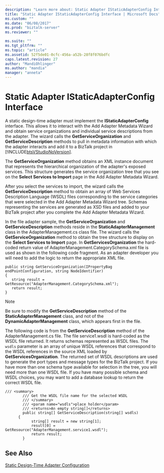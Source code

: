 ```yaml
---
description: "Learn more about: Static Adapter IStaticAdapterConfig Interface"
title: "Static Adapter IStaticAdapterConfig Interface | Microsoft Docs"
ms.custom: ""
ms.date: "06/08/2017"
ms.prod: "biztalk-server"
ms.reviewer: ""

ms.suite: ""
ms.tgt_pltfrm: ""
ms.topic: "article"
ms.assetid: 52f5de01-0cfc-456a-a52b-28f8f076bdfc
caps.latest.revision: 27
author: "MandiOhlinger"
ms.author: "mandia"
manager: "anneta"
---
```

# Static Adapter IStaticAdapterConfig Interface
A static design-time adapter must implement the **IStaticAdapterConfig** interface. This allows it to interact with the Add Adapter Metadata Wizard and obtain service organizations and individual service descriptions from the adapter. The wizard calls the **GetServiceOrganization** and **GetServiceDescription** methods to pull in metadata information with which the adapter interacts and add it to a BizTalk project in [!INCLUDE[btsVStudioNoVersion](../includes/btsvstudionoversion-md.md)].  
  
 The **GetServiceOrganization** method obtains an XML instance document that represents the hierarchical organization of the adapter's exposed services. This structure generates the service organization tree that you see on the **Select Services to Import** page in the Add Adapter Metadata Wizard.  
  
 After you select the services to import, the wizard calls the **GetServiceDescription** method to obtain an array of Web Services Description Language (WSDL) files corresponding to the service categories that were selected in the Add Adapter Metadata Wizard tree. Schemas representing the services are generated as XSD files and added to your BizTalk project after you complete the Add Adapter Metadata Wizard.  
  
 In the file adapter sample, the **GetServiceOrganization** and **GetServiceDescription** methods reside in the **StaticAdapterManagement** class in the AdapterManagement.cs class file. The wizard calls the **GetServiceOrganization** method to obtain the tree structure to display on the **Select Services to Import** page. In **GetServicesOrganization** the hard-coded return value of AdapterManagement.CategorySchema.xml file is used as shown in the following code fragment. As an adapter developer you will need to add the logic to return the appropriate XML file.  
  
```  
public string GetServiceOrganization(IPropertyBag endPointConfiguration, string NodeIdentifier)   
{  
   string result = GetResource("AdapterManagement.CategorySchema.xml");  
   return result;  
}  
```  
  
> [!NOTE]
>  Be sure to modify the **GetServiceDescription** method of the **StaticAdapterManagement** class, and not of the **DynamicAdapterManagement** class, which appears first in the file.  
  
 The following code is from the **GetServiceDescription** method of the AdapterManagement.cs file. The file service1.wsdl is hard-coded as the WSDL file returned. It returns schemas represented as WSDL files. The `wsdls` parameter is an array of unique WSDL references that correspond to the WSDL references in the source XML loaded by **GetServicesOrganization**. The returned set of WSDL descriptions are used to generate the port types and message types for the BizTalk project. If you have more than one schema type available for selection in the tree, you will need more than one WSDL file. If you have many possible schema and WSDL choices, you may want to add a database lookup to return the correct WSDL file.  
  
```  
/// <summary>     
        /// Get the WSDL file name for the selected WSDL  
        /// </summary>  
        /// <param name="wsdls">place holder</param>  
        /// <returns>An empty string[]</returns>  
        public string[] GetServiceDescription(string[] wsdls)   
      {  
            string[] result = new string[1];  
            result[0] = GetResource("AdapterManagement.service1.wsdl");  
            return result;  
        }  
```  
  
## See Also  
 [Static Design-Time Adapter Configuration](../core/static-design-time-adapter-configuration.md)

